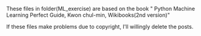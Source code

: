 These files in folder(ML_exercise) are based on the book " Python Machine Learning Perfect Guide, Kwon chul-min, Wikibooks(2nd version)"

If these files make problems due to copyright, I'll willingly delete the posts.
